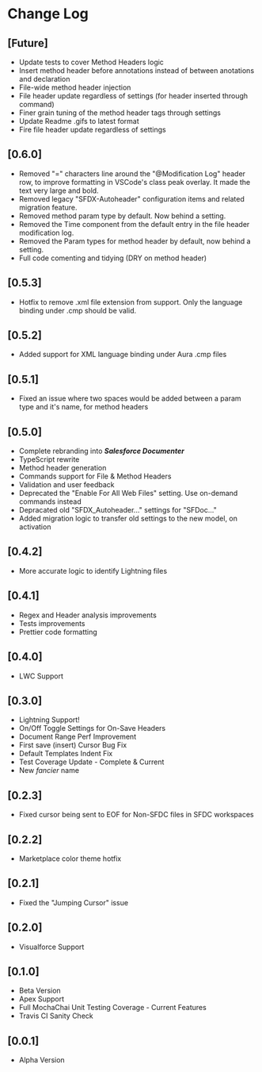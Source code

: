 # Change Log

## [Future]

- Update tests to cover Method Headers logic
- Insert method header before annotations instead of between anotations and declaration
- File-wide method header injection
- File header update regardless of settings (for header inserted through command)
- Finer grain tuning of the method header tags through settings
- Update Readme .gifs to latest format
- Fire file header update regardless of settings

## [0.6.0]

- Removed "=" characters line around the "@Modification Log" header row, to improve formatting in VSCode's class peak overlay. It made the text very large and bold.
- Removed legacy "SFDX-Autoheader" configuration items and related migration feature.
- Removed method param type by default. Now behind a setting.
- Removed the Time component from the default entry in the file header modification log.
- Removed the Param types for method header by default, now behind a setting.
- Full code comenting and tidying (DRY on method header)

## [0.5.3]

- Hotfix to remove .xml file extension from support. Only the language binding under .cmp should be valid.

## [0.5.2]

- Added support for XML language binding under Aura .cmp files

## [0.5.1]

- Fixed an issue where two spaces would be added between a param type and it's name, for method headers

## [0.5.0]

- Complete rebranding into **_Salesforce Documenter_**
- TypeScript rewrite
- Method header generation
- Commands support for File & Method Headers
- Validation and user feedback
- Deprecated the "Enable For All Web Files" setting. Use on-demand commands instead
- Depracated old "SFDX_Autoheader..." settings for "SFDoc..."
- Added migration logic to transfer old settings to the new model, on activation

## [0.4.2]

- More accurate logic to identify Lightning files

## [0.4.1]

- Regex and Header analysis improvements
- Tests improvements
- Prettier code formatting

## [0.4.0]

- LWC Support

## [0.3.0]

- Lightning Support!
- On/Off Toggle Settings for On-Save Headers
- Document Range Perf Improvement
- First save (insert) Cursor Bug Fix
- Default Templates Indent Fix
- Test Coverage Update - Complete & Current
- New _fancier_ name

## [0.2.3]

- Fixed cursor being sent to EOF for Non-SFDC files in SFDC workspaces

## [0.2.2]

- Marketplace color theme hotfix

## [0.2.1]

- Fixed the "Jumping Cursor" issue

## [0.2.0]

- Visualforce Support

## [0.1.0]

- Beta Version
- Apex Support
- Full MochaChai Unit Testing Coverage - Current Features
- Travis CI Sanity Check

## [0.0.1]

- Alpha Version
